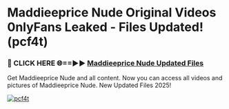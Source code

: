 # Maddieeprice Nude Original Videos 0nlyFans Leaked - Files Updated! (pcf4t)

<h3>🔴 CLICK HERE 🌐==►► <a href="https://tinyurl.com/y5r63du9" rel="nofollow">Maddieeprice Nude Updated Files</a></h3>

Get Maddieeprice Nude and all content. Now you can access all videos and pictures of Maddieeprice Nude. New Updated Files 2025!

[![pcf4t](https://i.imgur.com/UVo9nyh.gif)](https://tinyurl.com/y5r63du9)